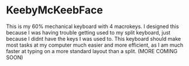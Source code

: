 # KeebyMcKeebFace


This is my 60% mechanical keyboard with 4 macrokeys. I designed this because I was having trouble getting used to my split keyboard, just because I didnt have the keys I was used to. This keyboard should make most tasks at my computer much easier and more efficient, as I am much faster at typing on a more standard layout than a split. (MORE COMING SOON)
